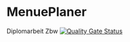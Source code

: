 # MenuePlaner
Diplomarbeit Zbw
[![Quality Gate Status](https://sonarcloud.io/api/project_badges/measure?project=TheKeiler_MenuPlaner&metric=alert_status)](https://sonarcloud.io/dashboard?id=TheKeiler_MenuPlaner)
